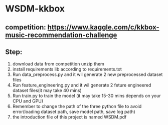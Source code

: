 # WSDM-kkbox
## competition: https://www.kaggle.com/c/kkbox-music-recommendation-challenge
## Step:
1. download data from competition unzip them
2. install requirements lib according to requirements.txt
3. Run data_preprocess.py and it wil generate 2 new preprocessed dataset files
4. Run feature_engineering.py and it wil generate 2 feture engineered dataset files(it may take 40 mins)
5. Run train.py to train the model (it may take 15-30 mins depends on your CPU and GPU)
6. Remember to change the path of the three python file to avoid error(loading dataset path, save model path, save log path)
7. the introduction file of this project is named WSDM.pdf
